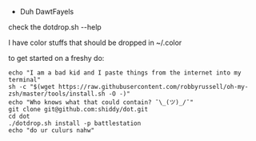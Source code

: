 * Duh DawtFayels

check the
    dotdrop.sh --help

I have color stuffs that should be dropped in ~/.color

to get started on a freshy do:

    echo "I am a bad kid and I paste things from the internet into my terminal"
    sh -c "$(wget https://raw.githubusercontent.com/robbyrussell/oh-my-zsh/master/tools/install.sh -O -)"
    echo "Who knows what that could contain? ¯\_(ツ)_/¯"
    git clone git@github.com:shiddy/dot.git
    cd dot
    ./dotdrop.sh install -p battlestation
    echo "do ur culurs nahw"
